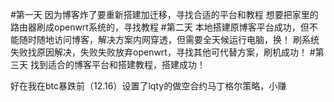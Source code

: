 #第一天
因为博客炸了要重新搭建加迁移，寻找合适的平台和教程
想要把家里的路由器刷成openwrt系统的，寻找教程
#第二天
本地搭建原博客平台成功，但不能随时随地访问博客，解决方案内网穿透，但需要全天候运行电脑，换！
刷系统失败找原因解决，失败失败放弃openwrt，寻找其他可代替方案，刷机成功！
#第三天
找到适合的博客平台和搭建教程，搭建成功！

好在我在btc暴跌前（12.16）设置了lqty的做空合约马丁格尔策略，小赚